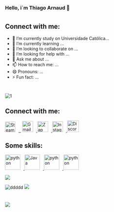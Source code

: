 ### Hello, i´m Thiago Arnaud 👋
#
## Connect with me:

- 🔭 I’m currently study on Universidade Católica...
- 🌱 I’m currently learning ...
- 👯 I’m looking to collaborate on ...
- 🤔 I’m looking for help with ...
- 💬 Ask me about ...
- 📫 How to reach me: ...
- 😄 Pronouns: ...
- ⚡ Fun fact: ...
#
![1](https://user-images.githubusercontent.com/119428826/277354237-c0aff436-3a8d-4e8b-9350-3d6d6196bb65.jpeg)
## Connect with me: 
<div>
<a href="https://www.linkedin.com/in/thiago-arnaud-2a5359248/" target="_blank" rel="noreferrer">
      <img  alt="Steam" height="34px" style="padding-right:10px;"src="https://upload.wikimedia.org/wikipedia/commons/thumb/8/81/LinkedIn_icon.svg/800px-LinkedIn_icon.svg.png?20210220164014"/>
 </a>
<a href="mailto:t.arnaud@outlook.pt" target="_blank" rel="noreferrer">
      <img  alt="Gmail" height="36px" style="padding-right:10px;" src="https://peoplenet.dk/wp-content/uploads/2019/05/outlook-logo-1.png" />
</a>
<a href="https://api.whatsapp.com/send?phone=5581996107759&text=Ol%C3%A1!%20Bem-vindo%20ao%20meu%20WhatsApp%20de%20Desenvolvimento.%20Este%20%C3%A9%20o%20lugar%20onde%20compartilho%20minhas%20ideias,%20projetos%20e%20descobertas%20relacionadas%20ao%20mundo%20da%20programa%C3%A7%C3%A3o.%0A%0AFique%20%C3%A0%20vontade%20para%20iniciar%20uma%20conversa%20sobre%20qualquer%20t%C3%B3pico%20relacionado%20ao%20desenvolvimento,%20tirar%20d%C3%BAvidas,%20discutir%20tecnologias%20ou%20simplesmente%20bater%20um%20papo.%0A%0ATenha%20um%20%C3%B3timo%20dia%20e%20vamos%20come%C3%A7ar%20a%20codificar!%22%0AAt%C3%A9%20breve,%0AHalley%20Veras%20" target="_blank" rel="noreferrer"><img  alt="Zap" height="35px" style="padding-right:10px; ;" src="https://upload.wikimedia.org/wikipedia/commons/6/6b/WhatsApp.svg"/>
</a>
<a href="https://www.instagram.com/ticoarnaud/?igshid=MzRlODBiNWFlZA%3D%3D" target="_blank" rel="noreferrer">
      <img  alt="Instagram" height="35px" style="padding-right:10px;" src="https://upload.wikimedia.org/wikipedia/commons/e/e7/Instagram_logo_2016.svg" />
</a>
<a href="https://discord.gg/XQpa3YUH" target="_blank" rel="noreferrer">
      <img  alt="Discord" height="38px" style="padding-right:10px;" src="https://www.svgrepo.com/show/353655/discord-icon.svg"/>
</a>
</div>

## Some skills: 



<a href="https://www.python.org/" target="_blank" rel="noreferrer">
      <img  alt="python" height="50px" style="padding-right:10px;" src="https://cdn.jsdelivr.net/gh/devicons/devicon/icons/python/python-original.svg" />
</a>
<a href="https://www.java.com/pt-BR/" target="_blank" rel="noreferrer">
      <img  alt="Java" height="50px" style="padding-right:10px; ;" src="https://cdn.jsdelivr.net/gh/devicons/devicon/icons/java/java-original.svg"/>
</a>
<a href="https://www.mysql.com/" target="_blank" rel="noreferrer">
      <img  alt="python" height="50px" style="padding-right:10px;" src="https://www.pngrepo.com/png/303251/180/mysql-logo.png" />
</a>
<a href="https://www.bing.com/search?q=adobe+criative+cloud&qs=n&form=QBRE&sp=-1&lq=0&pq=adobe+criacloud&sc=1-15&sk=&cvid=54F5FE0D460341D39F3228105019EF5A&ghsh=0&ghacc=0&ghpl=" target="_blank" rel="noreferrer">
      <img  alt="python" height="50px" style="padding-right:10px;" src="https://th.bing.com/th/id/R.512ae632adeb093188366242e3651da2?rik=00cD5Wxl6OFExQ&pid=ImgRaw&r=0" />
</a>

<p align="centre">
  <img src="https://github-profile-trophy.vercel.app/?username=TicoArnaud&theme=dracula&row=2&no-bg=true&column=3&margin-w=15&margin-h=15" />
</p>

![ddddd](http://github-profile-summary-cards.vercel.app/api/cards/stats?username=TicoArnaud&theme=tokyonight)
![](http://github-profile-summary-cards.vercel.app/api/cards/most-commit-language?username=TicoArnaud&theme=tokyonight&exclude={exclude})
#

![](http://github-profile-summary-cards.vercel.app/api/cards/profile-details?username=TicoArnaud&theme=tokyonight)
